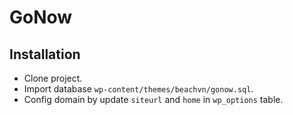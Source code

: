 # GoNow

## Installation
- Clone project.
- Import database `wp-content/themes/beachvn/gonow.sql`.
- Config domain by update `siteurl` and `home` in `wp_options` table.
